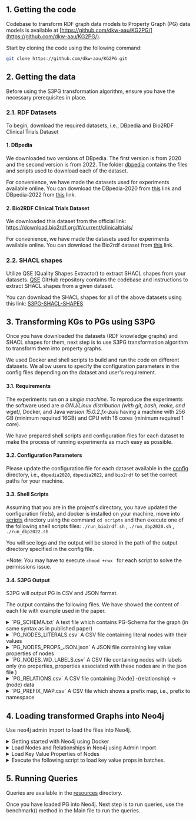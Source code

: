 ## 1. Getting the code

Codebase to transform RDF graph data models to Property Graph (PG) data models is available
at [https://github.com/dkw-aau/KG2PG/](https://github.com/dkw-aau/KG2PG/).

Start by cloning the code using the following command:

```bash
git clone https://github.com/dkw-aau/KG2PG.git
```

## 2. Getting the data

Before using the S3PG transformation algorithm, ensure you have the necessary prerequisites in place.

### 2.1. RDF Datasets

To begin, download the required datasets, i.e., DBpedia and Bio2RDF Clinical Trials Dataset

#### 1. DBpedia

We downloaded two versions of DBpedia.
The first version is from 2020 and the second version is from 2022.
The folder [dbpedia](https://github.com/dkw-aau/s3pg/tree/main/dbpedia) contains the files and scripts used to download
each of the dataset.

For convenience, we have made the datasets used for experiments available online. 
You can download the DBpedia-2020 from [this](https://bitbucket.org/kashifrabbani/s3pg-dbpedia2020) link and DBpedia-2022 from [this](https://bitbucket.org/kashifrabbani/s3pg-dbpedia2022) link.

#### 2. Bio2RDF Clinical Trials Dataset

We downloaded this dataset from the official link: https://download.bio2rdf.org/#/current/clinicaltrials/

For convenience, we have made the datasets used for experiments available online.
You can download the Bio2rdf dataset from [this](https://bitbucket.org/kashifrabbani/s3pg-bio2rdf-ct) link.


### 2.2. SHACL shapes

Utilize QSE (Quality Shapes Extractor) to extract SHACL shapes from your datasets.
[QSE](https://github.com/dkw-aau/qse) GitHub repository contains the codebase and instructions to extract SHACL shapes
from a given dataset.

You can download the SHACL shapes for all of the above datasets using this link: [S3PG-SHACL-SHAPES](https://bitbucket.org/kashifrabbani/s3pg-shacl)

## 3. Transforming KGs to PGs using S3PG

Once you have downloaded the datasets (RDF knowledge graphs) and SHACL shapes for them, next step is to use S3PG
transformation algorithm to transform them into property graphs.

We used Docker and shell scripts to build and run the code on different datasets. We allow users to specify the
configuration parameters in the config files depending on the dataset and user's requirement.

#### 3.1. Requirements

The experiments run on a _single machine_. To reproduce the experiments the software used are *a GNU/Linux
distribution (with git, bash, make, and wget)*, Docker, and Java  *version 15.0.2.fx-zulu*
having a machine with 256 GB (minimum required 16GB) and CPU with 16 cores (minimum required 1 core).

We have prepared shell scripts and configuration files for each dataset to make the process of running experiments as
much easy as possible.

#### 3.2. Configuration Parameters

Please update the configuration file for each dataset available in
the [config](https://github.com/dkw-aau/KG2PG/tree/master/config) directory, i.e., `dbpedia2020`, `dbpedia2022`,
and `bio2rdf` to set the correct paths for your machine.

#### 3.3. Shell Scripts

Assuming that you are in the project's directory, you have updated the configuration file(s), and docker is installed on
your machine, move into [scripts](https://github.com/dkw-aau/KG2PG/tree/master/scripts) directory using the
command ``` cd scripts ``` and then execute one of the following shell scripts files:
``` ./run_bio2rdf.sh ``` ,
``` ./run_dbp2020.sh ``` ,
``` ./run_dbp2022.sh ```

You will see logs and the output will be stored in the path of the output directory specified in the config file.

*Note: You may have to execute ```chmod +rwx ``` for each script to solve the permissions issue. 

#### 3.4. S3PG Output

S3PG will output PG in CSV and JSON format.

The output contains the following files. We have showed the content of each file with example used in the paper.
<details>
<summary>`PG_SCHEMA.txt`  A text file which contains PG-Schema for the graph (in same syntax as in published paper)</summary>

    ```json
    // Node Types
    (courseType: Course { id: 7, iri: "http://x.y/Course",  name : STRING })
    (undergraduatestudentType: UnderGraduateStudent { id: 4, iri: "http://x.y/UnderGraduateStudent" })
    (professorType: Professor { id: 12, iri: "http://x.y/Professor" })
    (addressType: Address { id: 20, iri: "http://x.y/Address",  zip : STRING,  street : STRING,  state : STRING,  country : STRING,  city : STRING })
    (gYearType: gYear { id: 33, iri: "http://www.w3.org/2001/XMLSchema#gYear" })
    (universityType: University { id: 2, iri: "http://x.y/University",  OPTIONAL name : STRING ARRAY {1, 100} })
    (personType: Person { id: 10, iri: "http://x.y/Person",  OPTIONAL age : INTEGER,  name : STRING })
    (studentType: Student { id: 14, iri: "http://x.y/Student" })
    (undergradcourseType: UnderGradCourse { id: 8, iri: "http://x.y/UnderGradCourse" })
    (graduatecourseType: GraduateCourse { id: 18, iri: "http://x.y/GraduateCourse" })
    (graduatestudentType: GraduateStudent { id: 27, iri: "http://x.y/GraduateStudent" })
    (departmentType: Department { id: 0, iri: "http://x.y/Department",  name : STRING })
    (stringType: string { id: 6, iri: "http://www.w3.org/2001/XMLSchema#string" })
    (dateType: date { id: 32, iri: "http://www.w3.org/2001/XMLSchema#date" })
    (lecturerType: Lecturer { id: 11, iri: "http://x.y/Lecturer" })
    (countryType: Country { id: 25, iri: "http://x.y/Country",  isoCode : STRING,  name : STRING })
    
     // Edge Types
    CREATE EDGE TYPE (:UniversityType)-[addressType: address { iri: "http://x.y/address" }]->(:addressType | :stringType)
    CREATE EDGE TYPE (:departmentType)-[subOrgOfType: subOrgOf { iri: "http://x.y/subOrgOf" } ]->(:universityType)
    CREATE EDGE TYPE (:UnderGraduateStudentType)-[takesCourseType: takesCourse { iri: "http://x.y/takesCourse" }]->(:stringType | :courseType | :undergradcourseType)
    CREATE EDGE TYPE (:studentType)-[studiesAtType: studiesAt { iri: "http://x.y/studiesAt" } ]->(:universityType)
    CREATE EDGE TYPE (:graduatecourseType)-[offeredByType: offeredBy { iri: "http://x.y/offeredBy" } ]->(:departmentType)
    CREATE EDGE TYPE (:addressType)-[countryType: country { iri: "http://x.y/country" } ]->(:countryType)
    CREATE EDGE TYPE (:professorType)-[worksForType: worksFor { iri: "http://x.y/worksFor" } ]->(:departmentType)
    CREATE EDGE TYPE (:UnderGraduateStudentType)-[advisedByType: advisedBy { iri: "http://x.y/advisedBy" }]->(:personType | :lecturerType | :professorType | :facultyType)
    CREATE EDGE TYPE (:lecturerType)-[worksForType: worksFor { iri: "http://x.y/worksFor" } ]->(:departmentType)
    CREATE EDGE TYPE (:ProfessorType)-[teacherOfType: teacherOf { iri: "http://x.y/teacherOf" }]->(:graduatecourseType | :courseType | :undergradcourseType)
    CREATE EDGE TYPE (:LecturerType)-[teacherOfType: teacherOf { iri: "http://x.y/teacherOf" }]->(:courseType | :undergradcourseType)
    CREATE EDGE TYPE (:GraduateStudentType)-[takesCourseType: takesCourse { iri: "http://x.y/takesCourse" }]->(:graduatecourseType | :courseType | :undergradcourseType)
    CREATE EDGE TYPE (:undergradcourseType)-[offeredByType: offeredBy { iri: "http://x.y/offeredBy" } ]->(:departmentType)
    CREATE EDGE TYPE (:GraduateStudentType)-[advisedByType: advisedBy { iri: "http://x.y/advisedBy" }]->(:personType | :professorType | :facultyType)
    CREATE EDGE TYPE (:professorType)-[docDegreeFromType: docDegreeFrom { iri: "http://x.y/docDegreeFrom" } ]->(:universityType)
    CREATE EDGE TYPE (:PersonType)-[dobType: dob { iri: "http://x.y/dob" }]->(:dateType | :gyearType | :stringType)
    
     // Cardinalities of Edges
    FOR (u: University) COUNT 0..1 OF T WITHIN (u)-[:address]->(T: {Address | String})
    FOR (d: Department) COUNT 1..1 OF u WITHIN (d)-[:subOrgOf]->(u: University)
    FOR (u: UnderGraduateStudent) COUNT 0.. OF T WITHIN (u)-[:takesCourse]->(T: {String | Course | UnderGradCourse})
    FOR (s: Student) COUNT 1..1 OF u WITHIN (s)-[:studiesAt]->(u: University)
    FOR (g: GraduateCourse) COUNT 1..1 OF d WITHIN (g)-[:offeredBy]->(d: Department)
    FOR (a: Address) COUNT 1..1 OF c WITHIN (a)-[:country]->(c: Country)
    FOR (p: Professor) COUNT 1..1 OF d WITHIN (p)-[:worksFor]->(d: Department)
    FOR (u: UnderGraduateStudent) COUNT 0.. OF T WITHIN (u)-[:advisedBy]->(T: {Person | Lecturer | Professor | Faculty})
    FOR (l: Lecturer) COUNT 1..1 OF d WITHIN (l)-[:worksFor]->(d: Department)
    FOR (p: Professor) COUNT 0.. OF T WITHIN (p)-[:teacherOf]->(T: {GraduateCourse | Course | UnderGradCourse})
    FOR (l: Lecturer) COUNT 0.. OF T WITHIN (l)-[:teacherOf]->(T: {Course | UnderGradCourse})
    FOR (g: GraduateStudent) COUNT 0.. OF T WITHIN (g)-[:takesCourse]->(T: {GraduateCourse | Course | UnderGradCourse})
    FOR (u: UnderGradCourse) COUNT 1..1 OF d WITHIN (u)-[:offeredBy]->(d: Department)
    FOR (g: GraduateStudent) COUNT 0.. OF T WITHIN (g)-[:advisedBy]->(T: {Person | Professor | Faculty})
    FOR (p: Professor) COUNT 1..1 OF u WITHIN (p)-[:docDegreeFrom]->(u: University)
    FOR (p: Person) COUNT 0..3 OF T WITHIN (p)-[:dob]->(T: {Date | GYear | String})
    ```

</details>


<details>
<summary>`PG_NODES_LITERALS.csv`  A CSV file containing literal nodes with their values </summary>

    | id:ID | object_value | object_type | type | object_iri | :LABEL |
    | --- | --- | --- | --- | --- | --- |
    | 0 | \\ | http://www.w3.org/2001/XMLSchema#string | STRING | http://x.y/UsaCountry | string;Node;KG2PG |
    | 1 | po\ns | http://www.w3.org/2001/XMLSchema#string | STRING | http://x.y/UsaCountry | string;Node;KG2PG |
    | 2 | *C. polyandra "sensu Miq., nonRoxb." | http://www.w3.org/2001/XMLSchema#string | STRING | http://x.y/MIT | string;Node;KG2PG |
    | 3 | This is a "quote" inside the description. | http://www.w3.org/2001/XMLSchema#string | STRING | http://x.y/Math101 | string;Node;KG2PG |
    | 4 | STANFORD UNIVERSITY USA | http://www.w3.org/2001/XMLSchema#string | STRING | http://x.y/Stanford | string;Node;KG2PG |
    | 5 | Massachusetts Institute of Technology | http://www.w3.org/2001/XMLSchema#string | STRING | http://x.y/MIT | string;Node;KG2PG |
    | 6 | http://dbpedia.org/resource/Steins | IRI | STRING | http://x.y/MIT | IRI;Node;KG2PG |
    | 7 | Web Engineering | http://www.w3.org/2001/XMLSchema#string | STRING | http://x.y/Bob | string;Node;KG2PG |
    | 8 | 1995-01-01 | http://www.w3.org/2001/XMLSchema#date | DATE | http://x.y/Bob | date;Node;KG2PG |
    | 9 | 1994 | http://www.w3.org/2001/XMLSchema#gYear | INT | http://x.y/John | gYear;Node;KG2PG |
    | 10 | 05-05 | http://www.w3.org/2001/XMLSchema#string | STRING | http://x.y/John | string;Node;KG2PG |
    | 11 | 450 Serra Mall, Stanford, CA 94305 | http://www.w3.org/2001/XMLSchema#string | STRING | http://x.y/Stanford | string;Node;KG2PG |
    |  |  |  |  |  |  |

</details>

<details>
<summary>
`PG_NODES_PROPS_JSON.json`  A JSON file containing key value properties of nodes </summary>

    ```json
    [
      {
        "iri": "http://x.y/Marry",
        "properties": {
          "ns2_name": "\"Marry Donaldson\""
        }
      },
      {
        "iri": "http://x.y/Bob",
        "properties": {
          "ns2_name": "\"Bob\""
        }
      },
      {
        "iri": "http://x.y/MIT",
        "properties": {
          "ns2_name": "\"Massachusetts Institute of Technology\""
        }
      },
      {
        "iri": "http://x.y/CompSciDept",
        "properties": {
          "ns2_name": "\"Department of Computer Science\""
        }
      },
      {
        "iri": "http://x.y/CompSci202",
        "properties": {
          "ns2_name": "\"Computer Science 202\""
        }
      },
      {
        "iri": "http://x.y/Math101",
        "properties": {
          "ns2_name": "\"Math 101\""
        }
      },
      {
        "iri": "http://x.y/UsaCountry",
        "properties": {
          "ns2_name": "\"United States of America\"",
          "ns2_isoCode": "\"US\""
        }
      },
      {
        "iri": "http://x.y/alice",
        "properties": {
          "ns2_name": "\"Alice Smith\""
        }
      },
      {
        "iri": "http://x.y/Stanford",
        "properties": {
          "ns2_name": "\"Stanford University\"",
          "ns2_country": "\"USA\""
        }
      },
      {
        "iri": "http://x.y/MitsAddress",
        "properties": {
          "ns2_state": "\"MA\"",
          "ns2_city": "\"\"\"Chuck Versus the Intersect\"\"\"",
          "ns2_zip": "\"02139-12\"",
          "ns2_street": "\"77 Massachusetts Avenue\""
        }
      },
      {
        "iri": "http://x.y/John",
        "properties": {
          "ns2_name": "\"John\"",
          "ns2_age": "20-2"
        }
      },
      {
        "iri": "http://x.y/MathDept",
        "properties": {
          "ns2_name": "\"Department of Mathematics\""
        }
      }
    ]
    ```

</details>
<details>
<summary>
`PG_NODES_WD_LABELS.csv`  A CSV file containing nodes with labels only (no properties, properties associated with these nodes are in the json file )</summary>

    | iri:ID | :LABEL |
    | --- | --- |
    | http://x.y/Marry | Person;Professor;Faculty;Node |
    | http://x.y/Bob | UnderGraduateStudent;Person;Student;Node |
    | http://x.y/MIT | University;Node |
    | http://x.y/CompSciDept | Department;Node |
    | http://x.y/CompSci202 | Course;UnderGradCourse;Node |
    | http://x.y/Math101 | GraduateCourse;Course;Node |
    | http://x.y/UsaCountry | Country;Node |
    | http://x.y/alice | Person;Lecturer;Professor;Faculty;Node |
    | http://x.y/Stanford | University;Node |
    | http://x.y/MitsAddress | Address;Node |
    | http://x.y/John | Person;GraduateStudent;Student;Node |
    | http://x.y/MathDept | Department;Node |
</details>
<details>
<summary>
`PG_RELATIONS.csv`  A CSV file containing [Node] -(relationship) → (node) data</summary>


    | :START_ID | property | :END_ID | :TYPE |
    | --- | --- | --- | --- |
    | http://x.y/UsaCountry | http://dbpedia.org/ontology/wrong | 0 | ns0_wrong |
    | http://x.y/UsaCountry | http://www.w3.org/2000/01/rdf-schema#label | 1 | ns1_label |
    | http://x.y/MIT | http://dbpedia.org/ontology/synonym | 2 | ns0_synonym |
    | http://x.y/Math101 | http://www.w3.org/2000/01/rdf-schema#label | 3 | ns1_label |
    | http://x.y/Stanford | http://www.w3.org/2000/01/rdf-schema#label | 4 | ns1_label |
    | http://x.y/MIT | http://www.w3.org/2000/01/rdf-schema#label | 5 | ns1_label |
    | http://x.y/MIT | http://www.w3.org/2000/01/rdf-schema#seeAlso | 6 | ns1_seeAlso |
    | http://x.y/Bob | http://x.y/takesCourse | http://x.y/CompSci202 | ns2_takesCourse |
    | http://x.y/Bob | http://x.y/takesCourse | 7 | ns2_takesCourse |
    | http://x.y/John | http://x.y/takesCourse | http://x.y/Math101 | ns2_takesCourse |
    | http://x.y/John | http://x.y/takesCourse | http://x.y/CompSci202 | ns2_takesCourse |
    | http://x.y/Bob | http://x.y/advisedBy | http://x.y/alice | ns2_advisedBy |
    | http://x.y/John | http://x.y/advisedBy | http://x.y/Marry | ns2_advisedBy |
    | http://x.y/Bob | http://x.y/studiesAt | http://x.y/MIT | ns2_studiesAt |
    | http://x.y/John | http://x.y/studiesAt | http://x.y/MIT | ns2_studiesAt |
    | http://x.y/alice | http://x.y/worksFor | http://x.y/CompSciDept | ns2_worksFor |
    | http://x.y/Marry | http://x.y/worksFor | http://x.y/MathDept | ns2_worksFor |
    | http://x.y/alice | http://x.y/docDegreeFrom | http://x.y/MIT | ns2_docDegreeFrom |
    | http://x.y/Marry | http://x.y/docDegreeFrom | http://x.y/Stanford | ns2_docDegreeFrom |
    | http://x.y/alice | http://x.y/teacherOf | http://x.y/CompSci202 | ns2_teacherOf |
    | http://x.y/Marry | http://x.y/teacherOf | http://x.y/Math101 | ns2_teacherOf |
    | http://x.y/Bob | http://x.y/dob | 8 | ns2_dob |
    | http://x.y/John | http://x.y/dob | 9 | ns2_dob |
    | http://x.y/John | http://x.y/dob | 10 | ns2_dob |
    | http://x.y/MathDept | http://x.y/subOrgOf | http://x.y/MIT | ns2_subOrgOf |
    | http://x.y/CompSciDept | http://x.y/subOrgOf | http://x.y/MIT | ns2_subOrgOf |
    | http://x.y/Stanford | http://x.y/address | 11 | ns2_address |
    | http://x.y/MIT | http://x.y/address | http://x.y/MitsAddress | ns2_address |
    | http://x.y/MitsAddress | http://x.y/country | http://x.y/UsaCountry | ns2_country |
    | http://x.y/Math101 | http://x.y/offeredBy | http://x.y/MathDept | ns2_offeredBy |
    | http://x.y/CompSci202 | http://x.y/offeredBy | http://x.y/CompSciDept | ns2_offeredBy |
    |  |  |  |  |

</details>
<details>
<summary>
`PG_PREFIX_MAP.csv`  A CSV file which shows a prefix map, i.e., prefix to namespace </summary>

    | NAMESPACE | PREFIX |
    | --- | --- |
    | http://dbpedia.org/ontology/ | ns0 |
    | http://www.w3.org/2000/01/rdf-schema# | ns1 |
    | http://x.y/ | ns2 |
    |  |  |

- `Graph_RUNTIME_LOGS.csv`  Logs of runtime for each step of transformation

</details>

## 4. Loading transformed Graphs into Neo4j

Use neo4j admin import to load the files into Neo4j.


<details>
<summary>Getting started with Neo4j using Docker</summary>

- Start Neo4J instance using Docker

  Prerequisite:

    ```bash
    cd home/ubuntu/neo4j/
    mkdir data_enterprise
    mkdir logs
    mkdir conf
    mkdir plugins
    mkdir import
    
    cd plugins
    wget https://github.com/neo4j/apoc/releases/download/5.11.0/apoc-5.11.0-core.jar
    wget https://github.com/neo4j-labs/neosemantics/releases/download/5.7.0.0/neosemantics-5.7.0.0.jar
    
    chmod +x run_neo4j.sh
    ./run_neo4j.sh
    ```

    ```bash
    #!/bin/bash
    
    # Define your container name (change as needed)
    CONTAINER_NAME=neo4j
    
    # Define your Neo4j image version
    NEO4J_VERSION=5.11.0-enterprise
    
    # Define the paths to host directories
    DATA_DIR=/srv/data/iq26og/gdb/neo4j/data
    LOGS_DIR=/srv/data/iq26og/gdb/neo4j/logs
    CONF_DIR=/srv/data/iq26og/gdb/neo4j/conf
    PLUGINS_DIR=/srv/data/iq26og/gdb/neo4j/plugins
    IMPORT_DIR=/srv/data/iq26og/gdb/neo4j/import
    
    # Run the Neo4j container
    docker run \
        --detach \
        --name $CONTAINER_NAME \
        --publish=7474:7474 --publish=7687:7687 \
        --volume=$DATA_DIR:/data \
        --volume=$LOGS_DIR:/logs \
        --volume=$CONF_DIR:/conf \
        --volume=$PLUGINS_DIR:/plugins \
        --volume=$IMPORT_DIR:/var/lib/neo4j/import \
        --env NEO4J_dbms_memory_pagecache_size=30G \
        --env NEO4J_server_memory_heap_initial__size=10G \
        --env NEO4J_server_memory_heap_max__size=120G \
        --env NEO4J_dbms.unmanaged_extension_classes=n10s.endpoint=/rdf \
        --env=NEO4J_ACCEPT_LICENSE_AGREEMENT=yes \
        --env=NEO4J_apoc_import_file_enabled=true \
        neo4j:$NEO4J_VERSION
    ```
</details>

<details>

<summary>Load Nodes and Relationships in Neo4j using Admin Import</summary>


    ```bash
    #info: name of container running neo4j database is neo4j
    
    # **Run the following command to import nodes and relationships:**
    
    docker exec --interactive --tty neo4j_dbp22_s3pg neo4j-admin database import full --delimiter="|" --array-delimiter=";" --nodes=import/dbpedia2022/PG_NODES_LITERALS.csv --nodes=import/dbpedia2022/PG_NODES_WD_LABELS.csv --relationships=import/dbpedia2022/PG_RELATIONS.csv  dbp22s3pg &> dbp22s3pg.log
    
    # Then run the following command, if it exits, remove it and run run_neo4j.sh shell script again (mentioned in previous step)
    
    docker restart neo4j_dbp22_s3pg
    
    # then run the following to enter into cypher-shell
    
    docker exec --interactive --tty neo4j_dbp22_s3pg cypher-shell
    
    # enter username and credentials
    
    # execute the following
    
    SHOW DATABASE;
    CREATE DATABASE dbp22s3pg;
    
    SHOW DATABASE;
    
    CTRL + D; # exit cypher shell;
    # Now visit http://a256-gc1-17.srv.aau.dk:7474/browser/ where your neo4j browser is running 
    ```
</details>


<details>
<summary> Load Key Value Properties of Nodes</summary>

    ```bash
    CREATE INDEX node_range_index_iri FOR (n:Node) ON (n.iri)
    
    CREATE TEXT INDEX node_text_index_iri FOR (n:Node) ON (n.iri)
    
    CALL apoc.load.json("file:///import/dbpedia2022/PG_NODES_PROPS_JSON.json") 
    YIELD value
    MATCH (n:Node) USING INDEX n:Node(iri)
    WHERE n.iri = value.iri
    SET n += value.properties;
    ```
</details>

<details>
<summary>Execute the following script to load key value props in batches.</summary>
 
  ```bash
  #!/bin/bash
  
  # Set the directory containing JSON files
  json_directory="splitted_json/"
  
  # Set the Cypher query template
  query_template='CALL apoc.load.json("file:///import/dbpedia2022/splitted_json/%s") YIELD value MATCH (n:Node) USING INDEX n:Node(iri) WHERE n.iri = value.iri SET n += value.properties;'
  
  # Set the Neo4j credentials and database
  neo4j_user="neo4j"
  neo4j_password="12345678"
  neo4j_database="dbpedia2022kg2pg12oct"
  
  # Log file
  log_file="apoc_query_logs.txt"
  
  # Remove existing log file
  rm -f "$log_file"
  
  # Initialize a variable to track total execution time
  total_execution_time=0
  
  # Loop through JSON files and execute the query for each file
  for json_file in "${json_directory}"split_file_*.json; do
      file_name=$(basename "$json_file")
      query=$(printf "$query_template" "$file_name")
      
      # Print the query before execution
      echo "$query"
      
      start_time=$(date +%s)
      docker exec --interactive --tty neo4j_db cypher-shell -u "$neo4j_user" -p "$neo4j_password" -d "$neo4j_database" "$query" >> "$log_file" 2>&1
      end_time=$(date +%s)
      execution_time=$((end_time - start_time))
      echo "Query executed on $json_file in $execution_time seconds." >> "$log_file"
      
      # Add the execution time to the total execution time
      total_execution_time=$((total_execution_time + execution_time))
  done
  
  # Calculate total execution time in minutes
  total_execution_time_minutes=$((total_execution_time / 60))
  
  echo "All queries executed and logged in $log_file."
  echo "Total execution time for all queries: $total_execution_time seconds ($total_execution_time_minutes minutes)."
  ```
</details>

## 5. Running Queries

Queries are available in the [resources](https://github.com/dkw-aau/KG2PG/tree/master/src/main/resources) directory.

Once you have loaded PG into Neo4j. Next step is to run queries, use the benchmark() method in the Main file to run the queries.